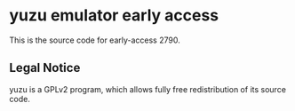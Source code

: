 yuzu emulator early access
=============

This is the source code for early-access 2790.

## Legal Notice

yuzu is a GPLv2 program, which allows fully free redistribution of its source code.